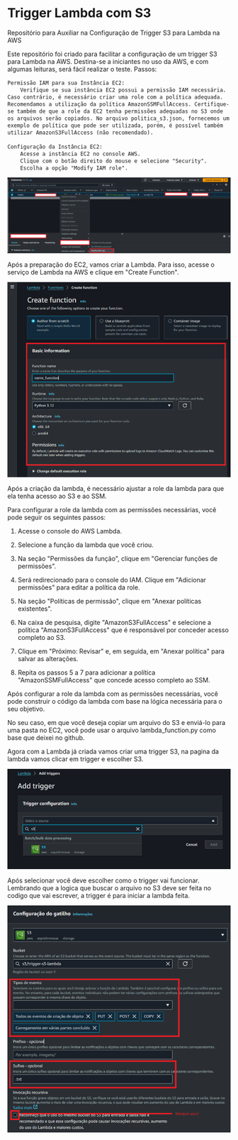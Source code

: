# Trigger Lambda com S3
Repositório para Auxiliar na Configuração de Trigger S3 para Lambda na AWS

Este repositório foi criado para facilitar a configuração de um trigger S3 para Lambda na AWS. Destina-se a iniciantes no uso da AWS, e com algumas leituras, será fácil realizar o teste.
Passos:

    Permissão IAM para sua Instância EC2:
        Verifique se sua instância EC2 possui a permissão IAM necessária. Caso contrário, é necessário criar uma role com a política adequada. Recomendamos a utilização da política AmazonSSMFullAccess. Certifique-se também de que a role da EC2 tenha permissões adequadas no S3 onde os arquivos serão copiados. No arquivo politica_s3.json, fornecemos um exemplo de política que pode ser utilizada, porém, é possível também utilizar AmazonS3FullAccess (não recomendado).

    Configuração da Instância EC2:
        Acesse a instância EC2 no console AWS.
        Clique com o botão direito do mouse e selecione "Security".
        Escolha a opção "Modify IAM role".

![roleIAM](img/roleIMA.png)


Após a preparação do EC2, vamos criar a Lambda. Para isso, acesse o serviço de Lambda na AWS e clique em "Create Function".

![function](img/function.png)

Após a criação da lambda, é necessário ajustar a role da lambda para que ela tenha acesso ao S3 e ao SSM.

Para configurar a role da lambda com as permissões necessárias, você pode seguir os seguintes passos:

1. Acesse o console do AWS Lambda.

2. Selecione a função da lambda que você criou.

3. Na seção "Permissões da função", clique em "Gerenciar funções de permissões".

4. Será redirecionado para o console do IAM. Clique em "Adicionar permissões" para editar a política da role.

5. Na seção "Políticas de permissão", clique em "Anexar políticas existentes".

6. Na caixa de pesquisa, digite "AmazonS3FullAccess" e selecione a política "AmazonS3FullAccess" que é responsável por conceder acesso completo ao S3.

7. Clique em "Próximo: Revisar" e, em seguida, em "Anexar política" para salvar as alterações.

8. Repita os passos 5 a 7 para adicionar a política "AmazonSSMFullAccess" que concede acesso completo ao SSM.

Após configurar a role da lambda com as permissões necessárias, você pode construir o código da lambda com base na lógica necessária para o seu objetivo.

No seu caso, em que você deseja copiar um arquivo do S3 e enviá-lo para uma pasta no EC2, você pode usar o arquivo lambda_function.py como base que deixei no github.

Agora com a Lambda já criada vamos criar uma trigger S3, na pagina da lambda vamos clicar em trigger e escolher S3.

![trigger](img/trigger.png)

Após selecionar você deve escolher como o trigger vai funcionar. Lembrando que a logica que buscar o arquivo no S3 deve ser feita no codigo que vai escrever, a trigger é para iniciar a lambda feita.

![gatilho](img/gatilhos3.png)


